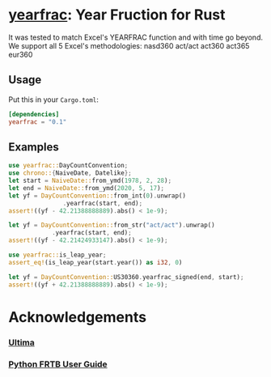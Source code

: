 [yearfrac][docsrs]: Year Fruction for Rust
========================================
[cratesio]: https://crates.io/crates/yearfrac
[docsrs]: https://docs.rs/yearfrac/

It was tested to match Excel's YEARFRAC function and with time go beyond. We support all 5 Excel's methodologies:
nasd360
act/act
act360
act365
eur360

## Usage

Put this in your `Cargo.toml`:

```toml
[dependencies]
yearfrac = "0.1"
```

## Examples

 ```rust
 use yearfrac::DayCountConvention;
 use chrono::{NaiveDate, Datelike};
 let start = NaiveDate::from_ymd(1978, 2, 28);
 let end = NaiveDate::from_ymd(2020, 5, 17);
 let yf = DayCountConvention::from_int(0).unwrap()
                .yearfrac(start, end);
assert!((yf - 42.21388888889).abs() < 1e-9);
 
 let yf = DayCountConvention::from_str("act/act").unwrap()
             .yearfrac(start, end);
 assert!((yf - 42.21424933147).abs() < 1e-9);

 use yearfrac::is_leap_year;
 assert_eq!(is_leap_year(start.year()) as i32, 0)

 let yf = DayCountConvention::US30360.yearfrac_signed(end, start);
 assert!((yf + 42.21388888889).abs() < 1e-9);
 ```

 # Acknowledgements
 
 ### [Ultima](https://ultimabi.uk/) 
 ### [Python FRTB User Guide](https://ultimabi.uk/ultima) 
